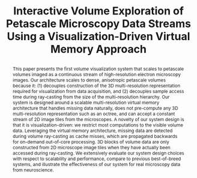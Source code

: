 ---
# this file is written in YAML http://docs.ansible.com/ansible/latest/YAMLSyntax.html
# all lines with a leading sharp are comments and will not be compiled
# longer blocks of text should start with a a leading > to escape all special characters

# URL handle for generated webpage
slug:      petascale

#specifies layout to be used for page generation (do not modify)
layout:     publication

#publication title
title:      >
   Interactive Volume Exploration of Petascale Microscopy Data Streams Using a Visualization-Driven Virtual Memory Approach

#include in selected publications on front page (optional, delete line if not applicable)
display: selected

#list all publication authors in correct order
authors:
 - Markus Hadwiger 
 - Johanna Beyer
 - Won-Ki Jeong
 - Hanspeter Pfister

#insert publication venue (displayed on publication page)
venue:      >
   IEEE Transactions on Visualization and Computer Graphics, Vol.18, No.12 (Proceedings IEEE Scientific Visualization 2012), pp. 2285-2294
   
#insert short venue (displayed in box in publication list)
shortvenue: >
   IEEE Scientific Visualization 2012 (Honorable Mention Best Paper)

#specify publication year
year:       2012

#insert abstract of publication
abstract:   >
   This paper presents the first volume visualization system that scales to petascale volumes imaged as a continuous stream of high-resolution electron microscopy images. Our architecture scales to dense, anisotropic petascale volumes because it: (1) decouples construction of the 3D multi-resolution representation required for visualization from data acquisition, and (2) decouples sample access time during ray-casting from the size of the multi-resolution hierarchy. Our system is designed around a scalable multi-resolution virtual memory architecture that handles missing data naturally, does not pre-compute any 3D multi-resolution representation such as an octree, and can accept a constant stream of 2D image tiles from the microscopes. A novelty of our system design is that it is visualization-driven: we restrict most computations to the visible volume data. Leveraging the virtual memory architecture, missing data are detected during volume ray-casting as cache misses, which are propagated backwards for on-demand out-of-core processing. 3D blocks of volume data are only constructed from 2D microscope image tiles when they have actually been accessed during ray-casting. We extensively evaluate our system design choices with respect to scalability and performance, compare to previous best-of-breed systems, and illustrate the effectiveness of our system for real microscopy data from neuroscience.
   
#link to hi-res teaser image of publication (please make sure the image is wide, e.g. aspect ratio between 4:2 and 4:1) 
teaser:     './publications/2012_hadwiger_petascale.jpg'

#link to smaller thumbnail image of publication (please make sure the aspect ratio is 3:2, suggested size is 150x100px)
thumbnail:  './publications/2012_hadwiger_thumbnail1.png'

#link to publication video (optional): you can either upload the video to our website (insert local link) or host it on youtube or vimeo (in this case insert the youtube/vimeo link)
video:      './publications/2012_hadwiger_petascale.mp4'

#link to publication pdf (optional)
pdf:        './publications/2012_hadwiger_petascale.pdf'

#insert citation. please format citation by inserting <br> at line breaks, &emsp; will insert a tab character to prettify the citation
citation:   >
  @article{Hadwiger2012Petascale,<br>
   &emsp;title = {Interactive Volume Exploration of Petascale Microscopy Data Streams Using a Visualization-Driven Virtual Memory Approach},<br>
   &emsp;author = {Hadwiger, Markus and Beyer, Johanna and Jeong, Won-Ki and Pfister, Hanspeter},<br>
   &emsp;journal = {IEEE Transactions on Visualization and Computer Graphics (Proceedings IEEE Scientific Visualization 2012)},<br>
   &emsp;year = {2012},<br>
   &emsp;volume = {18},<br>
   &emsp;number = {12},<br>
   &emsp;pages = {2285--2294}<br>
  }

#insert links to additional material for the publication (optional)
#links need a title, a URL and a type (this defines the link icon) which can be one of the following values: code, archive, files, slides or text (this is the default icon)
#links: 
# - title: ExampleCode
#   type:  code
#   url:   './publications/supplementary1.zip' 
# - title: ExampleSlides
#   type:  slides
#   url:   './publications/presentation.pptx' 

#don't forget the leading and trailing --- in a YAML file
---